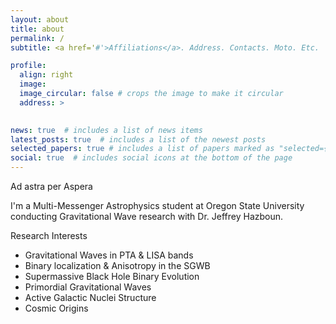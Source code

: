 ```yaml
---
layout: about
title: about
permalink: /
subtitle: <a href='#'>Affiliations</a>. Address. Contacts. Moto. Etc.

profile:
  align: right
  image:
  image_circular: false # crops the image to make it circular
  address: >
    

news: true  # includes a list of news items
latest_posts: true  # includes a list of the newest posts
selected_papers: true # includes a list of papers marked as "selected={true}"
social: true  # includes social icons at the bottom of the page
---
```

                
Ad astra per Aspera

I'm a Multi-Messenger Astrophysics student at Oregon State University conducting Gravitational Wave research with Dr. Jeffrey Hazboun.

Research Interests

- Gravitational Waves in PTA & LISA bands
- Binary localization &amp; Anisotropy in the SGWB
- Supermassive Black Hole Binary Evolution
- Primordial Gravitational Waves
- Active Galactic Nuclei Structure
- Cosmic Origins
